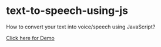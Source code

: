# text-to-speech-using-js
How to convert your text into voice/speech using JavaScript?

[Click here for Demo](https://deepeshrohilla.github.io/text-to-speech-using-js)
